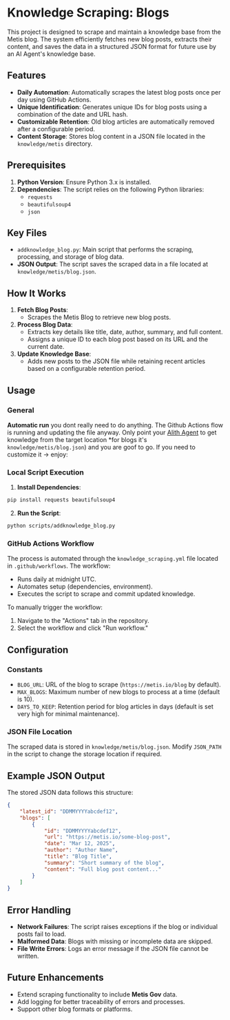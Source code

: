 # Knowledge Scraping: Blogs

This project is designed to scrape and maintain a knowledge base from the Metis blog. The system efficiently fetches new blog posts, extracts their content, and saves the data in a structured JSON format for future use by an AI Agent's knowledge base.

## Features

* **Daily Automation**: Automatically scrapes the latest blog posts once per day using GitHub Actions.
* **Unique Identification**: Generates unique IDs for blog posts using a combination of the date and URL hash.
* **Customizable Retention**: Old blog articles are automatically removed after a configurable period.
* **Content Storage**: Stores blog content in a JSON file located in the `knowledge/metis` directory.

## Prerequisites

1. **Python Version**: Ensure Python 3.x is installed.
2. **Dependencies**: The script relies on the following Python libraries:
   * `requests`
   * `beautifulsoup4`
   * `json`

## Key Files

* `addknowledge_blog.py`: Main script that performs the scraping, processing, and storage of blog data.
* **JSON Output**: The script saves the scraped data in a file located at `knowledge/metis/blog.json`.

## How It Works

1. **Fetch Blog Posts**:
   * Scrapes the Metis Blog to retrieve new blog posts.
2. **Process Blog Data**:
   * Extracts key details like title, date, author, summary, and full content.
   * Assigns a unique ID to each blog post based on its URL and the current date.
3. **Update Knowledge Base**:
   * Adds new posts to the JSON file while retaining recent articles based on a configurable retention period.

## Usage

### General

**Automatic run**
you dont really need to do anything. The Github Actions flow is running and updating the file anyway. Only point your [Alith Agent](https://alith.lazai.network/docs/features/knowledge)
 to get knowledge from the target location *for blogs it's `knowledge/metis/blog.json`) and you are goof to go. If you need to customize it -> enjoy: 

### Local Script Execution

1. **Install Dependencies**:
```bash
pip install requests beautifulsoup4
```

2. **Run the Script**:
```bash
python scripts/addknowledge_blog.py
```

### GitHub Actions Workflow

The process is automated through the `knowledge_scraping.yml` file located in `.github/workflows`. The workflow:
* Runs daily at midnight UTC.
* Automates setup (dependencies, environment).
* Executes the script to scrape and commit updated knowledge.

To manually trigger the workflow:
1. Navigate to the "Actions" tab in the repository.
2. Select the workflow and click "Run workflow."

## Configuration

### Constants

* `BLOG_URL`: URL of the blog to scrape (`https://metis.io/blog` by default).
* `MAX_BLOGS`: Maximum number of new blogs to process at a time (default is 10).
* `DAYS_TO_KEEP`: Retention period for blog articles in days (default is set very high for minimal maintenance).

### JSON File Location

The scraped data is stored in `knowledge/metis/blog.json`. Modify `JSON_PATH` in the script to change the storage location if required.

## Example JSON Output

The stored JSON data follows this structure:

```json
{
    "latest_id": "DDMMYYYYabcdef12",
    "blogs": [
        {
            "id": "DDMMYYYYabcdef12",
            "url": "https://metis.io/some-blog-post",
            "date": "Mar 12, 2025",
            "author": "Author Name",
            "title": "Blog Title",
            "summary": "Short summary of the blog",
            "content": "Full blog post content..."
        }
    ]
}
```

## Error Handling

* **Network Failures**: The script raises exceptions if the blog or individual posts fail to load.
* **Malformed Data**: Blogs with missing or incomplete data are skipped.
* **File Write Errors**: Logs an error message if the JSON file cannot be written.

## Future Enhancements

* Extend scraping functionality to include **Metis Gov** data.
* Add logging for better traceability of errors and processes.
* Support other blog formats or platforms.
